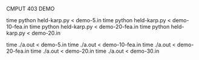 CMPUT 403 DEMO

time python held-karp.py < demo-5.in
time python held-karp.py < demo-10-fea.in
time python held-karp.py < demo-20-fea.in
time python held-karp.py < demo-20.in

time ./a.out < demo-5.in
time ./a.out < demo-10-fea.in
time ./a.out < demo-20-fea.in
time ./a.out < demo-20.in
time ./a.out < demo-30.in